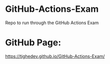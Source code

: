# GitHub-Actions-Exam
Repo to run through the GitHub Actions Exam

# GitHub Page:

https://tighedev.github.io/GitHub-Actions-Exam/
